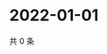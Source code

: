 # 2022-01-01

共 0 条

<!-- BEGIN WEIBO -->
<!-- 最后更新时间 Sat Jan 01 2022 19:10:03 GMT+0800 (China Standard Time) -->

<!-- END WEIBO -->
